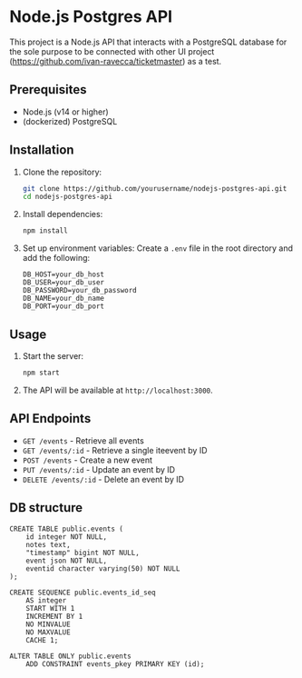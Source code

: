 # Node.js Postgres API

This project is a Node.js API that interacts with a PostgreSQL database for the sole purpose to be connected with other UI project (https://github.com/ivan-ravecca/ticketmaster) as a test.

## Prerequisites

- Node.js (v14 or higher)
- (dockerized) PostgreSQL

## Installation

1. Clone the repository:
    ```sh
    git clone https://github.com/yourusername/nodejs-postgres-api.git
    cd nodejs-postgres-api
    ```

2. Install dependencies:
    ```sh
    npm install
    ```

3. Set up environment variables:
    Create a `.env` file in the root directory and add the following:
    ```env
    DB_HOST=your_db_host
    DB_USER=your_db_user
    DB_PASSWORD=your_db_password
    DB_NAME=your_db_name
    DB_PORT=your_db_port
    ```

## Usage

1. Start the server:
    ```sh
    npm start
    ```

2. The API will be available at `http://localhost:3000`.

## API Endpoints

- `GET /events` - Retrieve all events
- `GET /events/:id` - Retrieve a single iteevent by ID
- `POST /events` - Create a new event
- `PUT /events/:id` - Update an event by ID
- `DELETE /events/:id` - Delete an event by ID

## DB structure

```
CREATE TABLE public.events (
    id integer NOT NULL,
    notes text,
    "timestamp" bigint NOT NULL,
    event json NOT NULL,
    eventid character varying(50) NOT NULL
);

CREATE SEQUENCE public.events_id_seq
    AS integer
    START WITH 1
    INCREMENT BY 1
    NO MINVALUE
    NO MAXVALUE
    CACHE 1;

ALTER TABLE ONLY public.events
    ADD CONSTRAINT events_pkey PRIMARY KEY (id);
```